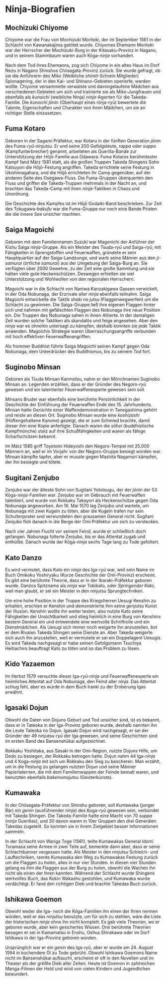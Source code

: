 # Ninja-Biografien

## Mochizuki Chiyome

Chiyome war die Frau von Mochizuki Moritoki, der im September 1561 in der Schlacht von Kawanakajima getötet wurde. Chiyomes Ehemann Moritoki war der Herrscher der Mochizuki-Burg in der Kitasaku-Provinz in Nagano, und in seinem Stammbaum waren auch Kōga-*ninja* vorhanden.

Nach dem Tod ihres Ehemanns, zog sich Chiyome in ein altes Haus im Dorf Nezu in Nagano Shinshus Chiisagata-Provinz zurück. Sie wurde gefragt, ob sie die Anführerin des Miko (Weibliche *shintō*-Schrein Mitglieder) Spionagering, der in den Kai- und Shinano-Gebieten operierte, werden wollte. Chiyome versammelte verwaiste und davongelaufene Mädchen aus verschiedenen Gebieten um sich und trainierte sie als Miko-Jungfrauen und ebenfalls als *kunoichi* (weibliche Ninja) *ninja*-Agenten für die Takeda-Familie. Die *kunoichi* *jōnin* (Oberhaupt eines ninja-ryū) bewertete die Talente, Eigenschaften und Charakter von ihren Mädchen, um sie an richtiger Stelle einzusetzen.


## Fuma Kotaro

Geboren in der Sagami Präfektur, war Kotaru in der fünften Generation *jōnin* des Fuma-*ryū-ninjutsu*. Er und seine 200 Gefolgsleute, *rappa* oder *suppa* (Kampfunterbrecher) genannt, arbeiteten als Guerilla-Bande zur Unterstützung der Hōjō-Familie aus Odawara. Fuma Kotaros berühmtester Kampf fand März 1581 statt, als die großen Truppen Takeda Shingens Sohn Katsuyori die Hōjō-Festung angriffen. Takeda errichtete seine Festung in Ukishimagahara, und die Hōjō errichteten ihr Camp gegenüber, auf der anderen Seite des Osegawa-Fluss. Die Fuma-Gruppen überquerten den Fluss und griffen die Takeda-Truppen mehrmals in der Nacht an, und brachten das Takeda-Camp mit ihren *ninja*-Taktiken in Chaos und Unordnung.

Die Geschichte des Kampfes ist im Hōjō Godaiki-Band beschrieben. Zur Zeit des Tokugawa-*bakufu* war die Fuma-Gruppe nur noch eine Bande Piraten die die innere See unsicher machten.


## Saiga Magoichi

Geboren mit dem Familiennamen Suzuki war Magonichi der Anführer der Kishu Saiga *ninja*-Gruppe. Als ein Meister des Tsuda-*ryū* und Saiga-*ryū*, mit Fähigkeiten in Sprengstoffen und Feuerwaffen, gründete er sein Hauptquartier auf der Saiga-Landzunge, und warb seine Männer aus den *ji-samurai* (örtliche *samurai*) aus der Umgebung der Saiga-Burg an. Sie verfügten über 2000 Gewehre, zu der Zeit eine große Sammlung und sie hatten viele gute Heckenschützen. Deswegen erhielten sie viel Unterstützung und Wohlwollen von den regionalen Herrschern.

Magoichi war in die Schlacht von Naniwa Kanzakigawa Gassen verwickelt, in der Oda Nobunaga, der Erzrivale aller *ninja* ebenfalls teilnahm. Saiga Magoichi entwickelte die Taktik *shaki no jutsu* (Flaggenwegwerfen) um die Schlacht zu gewinnen. Die Saiga-Gruppe ließ ihre eigenen Flaggen hinter sich und nahmen mit gefälschten Flaggen des Nobunaga ihre neue Position ein. Die Truppen des Nobunaga sahen in ihnen Alliierte. In der damaligen Zeit wurden solche Taktiken als skandalös und feige angesehen. Aber den *ninja* war es ohnehin untersagt zu kämpfen, deshalb konnten sie jede Taktik anwenden. Magoichis Strategie waren Überraschungsangriffe verbunden mit hoch effektiven Feuerwaffenangriffen.

Als frommer Buddhist führte Saiga Magoichi seinen Kampf gegen Oda Nobunaga, dem Unterdrücker des Buddhismus, bis zu seinem Tod fort.


## Suginobo Minsan

Geboren als Tsuda Minsan Kanmotsu, nahm er den Mönchnamen Suginobo Minsan an. Legenden erzählen, dass er der Gründer des Negoro-*ryū* gewesen und ein talentierter Feuerwaffenexperte gewesen sein soll.

Minsans Bruder war ebenfalls eine berühmte Persönlichkeit in der Geschichte der Einführung der Feuerwaffen Ende des 15. Jahrhunderts. Minsan hatte Gerüchte einer Waffendemonstration in Tanegashima gehört und reiste an diesen Ort. Suginobo Minsan wurde eine *koshizashi* (Hüftengehaltene Kanone) gezeigt, die er zum Schmied brachte, damit dieser ihm eine Kopie anfertigte. Danach waren die *sōhei* (buddhistische Kampfmönche) stolz auf ihre Schußfähigkeiten und waren als fähige Scharfschützen bekannt.

Im März 1585 griff Toyotomi Hideyoshi den Negoro-Tempel mit 25.000 Männern an, weil er im Vorjahr von der Negoro-Gruppe besiegt worden war. Minsan kämpfte tapfer, aber er musste gegen Mashita Nagamori kämpfen, der ihn besiegte und tötete.


## Sugitani Zenjubo

Zenjubo war der älteste Sohn von Sugitani Yototsugu, der der *jōnin* der 53 Kōga-*ninja*-Familien war. Zenjubo war im Gebrauch mit Feuerwaffen talentiert, und wurde von Rokkaku Takayori als Heckenschütze gegen Oda Nobunaga angeworben. Am 19. Mai 1570 lag Zenjubo und wartete, um Nobunaga mit zwei Kugeln zu töten, aber die Kugeln trafen nur sein Schulterposter und verwundeten den grausamen General nicht. Sugitani Zenjubo floh danach in die Berge der Omi Präfektur um sich zu verstecken.

Nach vier Jahren Flucht vor seinem Feind, wurde er schließlich doch gefangen. Nobunaga folterte Zenjubo, bis er das Attentat zugab und enthüllte. Danach wurde der Kōga-*ninja* sechs Tage lang zu Tode gefoltert.


## Kato Danzo

Es wird vermutet, dass Kato ein *ninja* des Iga-*ryū* war, weil sein Name im Buch Omikoku Yoshiryaku (Kurze Geschichte der Omi-Provinz) erscheint. Es gibt eine berühmte Theorie, dass er in der Ibaraki-Präfektur geboren wurde. Danzos Spitzname als *ninja* war Tobikato, oder *Springender Kato*, weil man glaubt, er sei ein Meister in den *ninjutsu* Sprungtechniken.

Um eine hohe Position in der Truppe des Kriegsherren Uesugi Kenshin zu erhalten, erschien er Kenshin und demonstrierte ihm seine *genjutsu* Kunst der Illusion. Kenshin wollte ihn weiter testen, also nutzte Kato seine Fähigkeiten der Unsichtbarkeit und stieg heimlich in eine Burg von Kenshins bestem General ein und entwendete eine wertvolle Schriftrolle und ein Dienstmädchen. Als Uesugi sich immer noch weigerte ihn anzustellen, bot er dem Rivalen Takeda Shingen seine Dienste an. Aber Takeda weigerte sich auch ihn anzustellen, weil er vermutete er sei ein Doppelagent Uesugis. Es wird Takeda nachgesagt er habe seinen Gefolgsmann Tsuchiya Heihachiro beauftragt Kato zu töten und so das Problem zu lösen.


## Kido Yazaemon

Im Herbst 1579 versuchte dieser Iga-*ryū-ninja* und Feuerwaffenexperte ein heimliches Attentat auf Oda Nobunaga, den Feind aller *ninja*. Das Attentat schlug fehl, aber es wurde in dem Buch Iranki zu der Eroberung Igas erwähnt.


## Igasaki Dojun

Obwohl die Daten von Dojuns Geburt und Tod unsicher sind, ist es bekannt, dass er in Tateoka in der Iga-Provinz geboren wurde, deshalb nannten ihn die Leute Tateoka no Dojun. Igasaki Dojun wird nachgesagt, er sei der Gründer der 49 *ninjutsu-ryū* der Iga gewesen, und seine Geschichten sind im ersten Band des Bansenshūkai aufgezeichnet.

Rokkaku Yoshitaka, aus Sasaki in der Omi-Region, nutzte Dojuns Hilfe, um Dodo zu besiegen, der Rokkaku betrogen hatte. Dojun nahm 44 Iga-*ninja* und 4 Koga-*ninja* mit sich um Rokkaku den Sieg zu bescheren. Man erzählt, um in die Festung zu gelangen nutzten Dojun und seine Männer Papierlaternen, die mit dem Familienwappen der Feinde bemalt waren, und benutzten ebenfalls *bakemonojutsu* (Geisterkünste).


## Kumawaka

In der Chiisagata-Präfektur von Shinshu geboren, soll Kumawaka (junger Bär) ein *genin* (ausführender *ninja*) des Koga-*ryū* gewesen sein, verbündet mit Takeda Shingen. Die Takeda-Familie hatte eine Macht von 70 *suppa* (*ninja* Guerillas), und 30 davon waren in 10er Gruppen den drei Generälen Takedas zugeteilt. So konnten sie in ihrem Zielgebiet besser Informationen sammeln.

In der Schlacht von Wariga Toge (1561), teilte Kumawakas General Idomi Toramasa seine Armee in zwei Teile auf, bemerkte dann aber, dass er seine Schlachtbanner vergessen hatte. Als Meister in den *ninjutsu* Schleich- und Lauftechniken, rannte Kumawaka den Weg zu Kumawakas Festung zurück um die Flaggen zu holen, alles in nur vier Stunden. In diesen vier Stunden gelang es ihm die Flaggen aus der Burg zu holen, obwohl die Wachen ihn nicht als einen der Ihren kannten. Während der Schlacht wurde Shingens wertvolles Buch, das Kokin Wakashu gestohlen, und Kumawaka wurde verdächtigt. Er fand den richtigen Dieb und brachte Takedas Buch zurück.


## Ishikawa Goemon

Obwohl weder die Iga- noch die Kōga-Familien ihn einen der Ihren nennen würden, weil er das *ninjutsu* benutzte, um für sich zu stehlen, wäre die Liste der historischen *ninja* ohne ihn nicht komplett. Es gab viele Theorien, wo er geboren wurde, aber kein gesichertes Wissen. Drei berühmte Theorien besagen er sei in Kamamatsu in Enshu, Oshus Shirakawa oder im Dorf Ishikawa in der Iga-Provinz geboren worden.

Ursprünglich war er ein *genin* des Iga-*ryū*, aber er wurde am 24. August 1594 in kochendem Öl zu Tode gebrüht. Obwohl Ishikawa Goemons Name nicht im Bansenshūkai auftaucht, erscheint er oft in den Novellen und im Theater als der größte Dieb aller Zeiten. Heute ist Goemon in zahlreichen Manga-Filmen der Held und wird von vielen Kindern und Jugendlichen bewundert.
